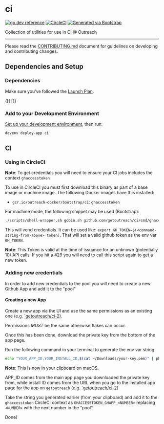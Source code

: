 # ci
[![go.dev reference](https://img.shields.io/badge/go.dev-reference-007d9c?logo=go&logoColor=white)](https://engdocs.outreach.cloud/github.com/getoutreach/ci)
[![CircleCI](https://circleci.com/gh/getoutreach/ci.svg?style=shield&circle-token=<YOUR_STATUS_API_TOKEN:READ:https://circleci.com/docs/2.0/status-badges/>)](https://circleci.com/gh/getoutreach/ci)
[![Generated via Bootstrap](https://img.shields.io/badge/Outreach-Bootstrap-%235951ff)](https://github.com/getoutreach/bootstrap)

<!--- Block(description) -->
Collection of utilities for use in CI @ Outreach
<!--- EndBlock(description) -->

----

Please read the [CONTRIBUTING.md](CONTRIBUTING.md) document for guidelines on developing and contributing changes.

<!--- Block(custom) -->
<!--- EndBlock(custom) -->

## Dependencies and Setup

### Dependencies
Make sure you've followed the [Launch Plan](https://outreach-io.atlassian.net/wiki/spaces/EN/pages/695698940/Launch+Plan).

<!--- Block(dependencies) -->
{[] []}
<!--- EndBlock(dependencies) -->
### Add to your Development Environment

[Set up your development environment](https://github.com/getoutreach/dev-environment#getting-started), then run:

```bash
devenv deploy-app ci
```

<!--- Block(devenvSetup) -->
## CI

### Using in CircleCI

**Note**: To get credentials you will need to ensure your CI jobs includes the context `ghaccesstoken`

To use in CircleCI you must first download this binary as part of a base image or machine image. The following Docker images have this installed:

 * `gcr.io/outreach-docker/bootstrap/ci`: `ghaccesstoken`

For machine mode, the following snippet may be used (Bootstrap):

```bash
./scripts/shell-wrapper.sh gobin.sh github.com/getoutreach/ci/cmd/ghaccesstoken@<version-here>
```

This will vend credentials. It can be used like: `export GH_TOKEN=$(<command-string-from-above> token)`. That will set a valid github token as the env var `GH_TOKEN`.

**Note**: This Token is valid at the time of issuance for an unknown (potentially 10) API calls. If you hit a 429 you will need to call this script again to get a new token.

### Adding new credentials

In order to add new credentials to the pool you will need to create a new Github App and add it to the "pool"

#### Creating a new App

Create a new app via the UI and use the same permissions as an existing one (e.g. [`getoutreach/ci-2](https://github.com/organizations/getoutreach/settings/apps/getoutreach-ci-2)).

Permissions *MUST* be the same otherwise flakes can occur.

Once this has been done, download the private key from the bottom of the app page.

Run the following command in your terminal to generate the env var string:

```bash
echo "YOUR_APP_ID,YOUR_INSTALL_ID,$(cat ~/Downloads/your-key.pem)" | pbcopy
```

**Note**: This is now in your clipboard on macOS.

APP_ID comes from the main app page you downloaded the private key from, while install ID comes from the URL when you go to the installed app page for the app on `getoutreach` (e.g. [`getoutreach/ci-2](https://github.com/organizations/getoutreach/settings/installations/21145320))

Take the string you generated earlier (from your clipboard) and add it to the `ghaccesstoken` CircleCI
context as `GHACCESSTOKEN_GHAPP_<NUMBER>` replacing `<NUMBER>` with the next number in the "pool".

Done!
<!--- EndBlock(devenvSetup) -->
